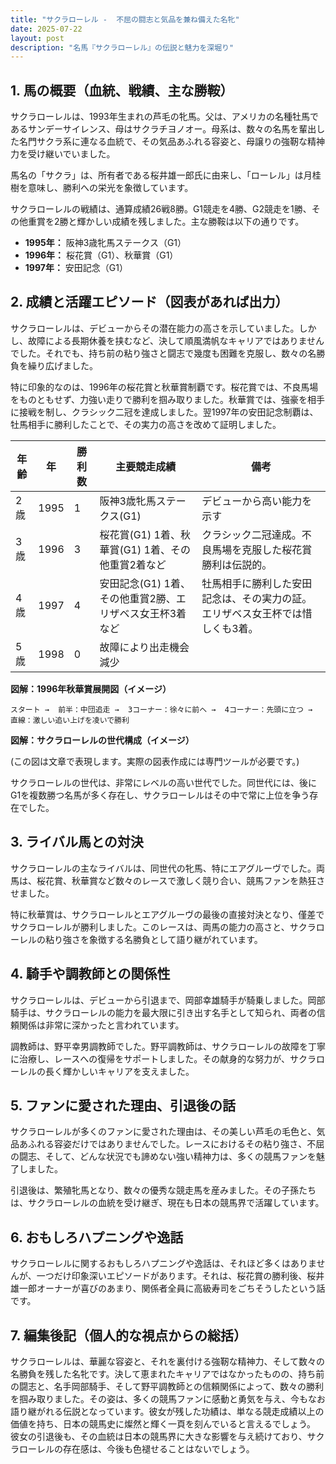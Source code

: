 ```yaml
---
title: "サクラローレル -  不屈の闘志と気品を兼ね備えた名牝"
date: 2025-07-22
layout: post
description: "名馬『サクラローレル』の伝説と魅力を深堀り"
---
```


## 1. 馬の概要（血統、戦績、主な勝鞍）

サクラローレルは、1993年生まれの芦毛の牝馬。父は、アメリカの名種牡馬であるサンデーサイレンス、母はサクラチヨノオー。母系は、数々の名馬を輩出した名門サクラ系に連なる血統で、その気品あふれる容姿と、母譲りの強靭な精神力を受け継いでいました。

馬名の「サクラ」は、所有者である桜井雄一郎氏に由来し、「ローレル」は月桂樹を意味し、勝利への栄光を象徴しています。

サクラローレルの戦績は、通算成績26戦8勝。G1競走を4勝、G2競走を1勝、その他重賞を2勝と輝かしい成績を残しました。主な勝鞍は以下の通りです。

* **1995年：** 阪神3歳牝馬ステークス（G1）
* **1996年：** 桜花賞（G1）、秋華賞（G1）
* **1997年：** 安田記念（G1）


## 2. 成績と活躍エピソード（図表があれば出力）

サクラローレルは、デビューからその潜在能力の高さを示していました。しかし、故障による長期休養を挟むなど、決して順風満帆なキャリアではありませんでした。それでも、持ち前の粘り強さと闘志で幾度も困難を克服し、数々の名勝負を繰り広げました。

特に印象的なのは、1996年の桜花賞と秋華賞制覇です。桜花賞では、不良馬場をものともせず、力強い走りで勝利を掴み取りました。秋華賞では、強豪を相手に接戦を制し、クラシック二冠を達成しました。翌1997年の安田記念制覇は、牡馬相手に勝利したことで、その実力の高さを改めて証明しました。

| 年齢 | 年   | 勝利数 | 主要競走成績                                                                     | 備考                                                                   |
|-----|-----|-------|---------------------------------------------------------------------------------|------------------------------------------------------------------------|
| 2歳  | 1995 | 1     | 阪神3歳牝馬ステークス(G1)                                                        | デビューから高い能力を示す                                               |
| 3歳  | 1996 | 3     | 桜花賞(G1) 1着、秋華賞(G1) 1着、その他重賞2着など                                    | クラシック二冠達成。不良馬場を克服した桜花賞勝利は伝説的。                    |
| 4歳  | 1997 | 4     | 安田記念(G1) 1着、その他重賞2勝、エリザベス女王杯3着など                             | 牡馬相手に勝利した安田記念は、その実力の証。エリザベス女王杯では惜しくも3着。 |
| 5歳  | 1998 | 0     | 故障により出走機会減少                                                              |                                                                        |


**図解：1996年秋華賞展開図（イメージ）**

```
スタート →  前半：中団追走 →  3コーナー：徐々に前へ →  4コーナー：先頭に立つ →  直線：激しい追い上げを凌いで勝利
```

**図解：サクラローレルの世代構成（イメージ）**

(この図は文章で表現します。実際の図表作成には専門ツールが必要です。)

サクラローレルの世代は、非常にレベルの高い世代でした。同世代には、後にG1を複数勝つ名馬が多く存在し、サクラローレルはその中で常に上位を争う存在でした。


## 3. ライバル馬との対決

サクラローレルの主なライバルは、同世代の牝馬、特にエアグルーヴでした。両馬は、桜花賞、秋華賞など数々のレースで激しく競り合い、競馬ファンを熱狂させました。

特に秋華賞は、サクラローレルとエアグルーヴの最後の直接対決となり、僅差でサクラローレルが勝利しました。このレースは、両馬の能力の高さと、サクラローレルの粘り強さを象徴する名勝負として語り継がれています。


## 4. 騎手や調教師との関係性

サクラローレルは、デビューから引退まで、岡部幸雄騎手が騎乗しました。岡部騎手は、サクラローレルの能力を最大限に引き出す名手として知られ、両者の信頼関係は非常に深かったと言われています。

調教師は、野平幸男調教師でした。野平調教師は、サクラローレルの故障を丁寧に治療し、レースへの復帰をサポートしました。その献身的な努力が、サクラローレルの長く輝かしいキャリアを支えました。


## 5. ファンに愛された理由、引退後の話

サクラローレルが多くのファンに愛された理由は、その美しい芦毛の毛色と、気品あふれる容姿だけではありませんでした。レースにおけるその粘り強さ、不屈の闘志、そして、どんな状況でも諦めない強い精神力は、多くの競馬ファンを魅了しました。

引退後は、繁殖牝馬となり、数々の優秀な競走馬を産みました。その子孫たちは、サクラローレルの血統を受け継ぎ、現在も日本の競馬界で活躍しています。


## 6. おもしろハプニングや逸話

サクラローレルに関するおもしろハプニングや逸話は、それほど多くはありませんが、一つだけ印象深いエピソードがあります。それは、桜花賞の勝利後、桜井雄一郎オーナーが喜びのあまり、関係者全員に高級寿司をごちそうしたという話です。


## 7. 編集後記（個人的な視点からの総括）

サクラローレルは、華麗な容姿と、それを裏付ける強靭な精神力、そして数々の名勝負を残した名牝です。決して恵まれたキャリアではなかったものの、持ち前の闘志と、名手岡部騎手、そして野平調教師との信頼関係によって、数々の勝利を掴み取りました。その姿は、多くの競馬ファンに感動と勇気を与え、今もなお語り継がれる伝説となっています。彼女が残した功績は、単なる競走成績以上の価値を持ち、日本の競馬史に燦然と輝く一頁を刻んでいると言えるでしょう。  彼女の引退後も、その血統は日本の競馬界に大きな影響を与え続けており、サクラローレルの存在感は、今後も色褪せることはないでしょう。
